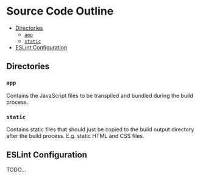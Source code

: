 # Source Code Outline

- [Directories](#directories)
  - [`app`](#app)
  - [`static`](#static)
- [ESLint Configuration](#eslint-configuration)

## Directories

### `app`

Contains the JavaScript files to be transpiled and bundled during the build process.

### `static`

Contains static files that should just be copied to the build output directory after the build process. E.g. static HTML and CSS files.

## ESLint Configuration

TODO...
